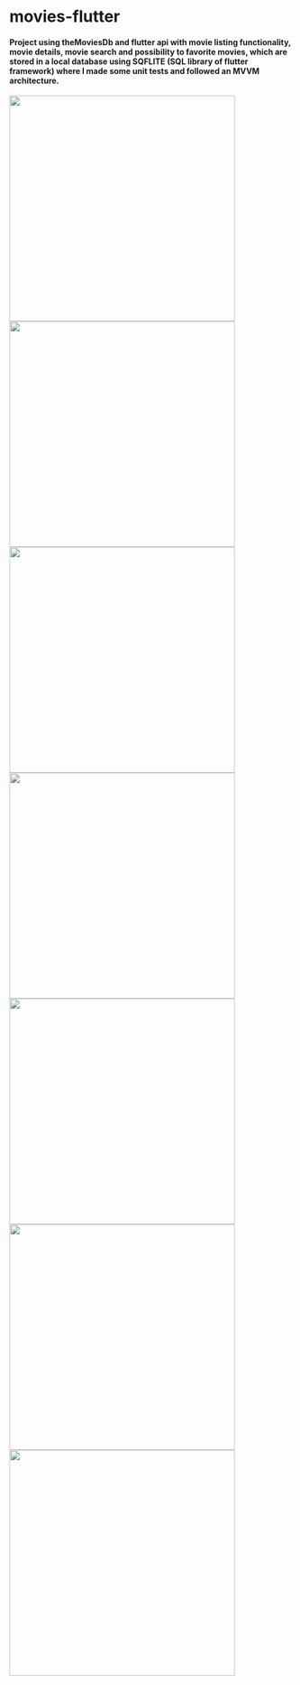 # movies-flutter

#### Project using theMoviesDb and flutter api with movie listing functionality, movie details, movie search and possibility to favorite movies, which are stored in a local database using SQFLITE (SQL library of flutter framework) where I made some unit tests and followed an MVVM architecture.

<img src= "https://user-images.githubusercontent.com/42846276/219354702-f186b608-0ab2-4500-86ba-0a186048b59b.png" height = "400"/> <img src= "https://user-images.githubusercontent.com/42846276/219354808-0d4be902-8315-47f7-9b7f-9c072e4496dd.png" height = "400"/> <img src= "https://user-images.githubusercontent.com/42846276/219354864-42dd9460-f328-4a25-8c5c-1f01809dc630.png" height = "400"/> <img src= "https://user-images.githubusercontent.com/42846276/219354924-f20a5734-b81e-4665-9ce6-e5d045292089.png" height = "400"/> <img src= "https://user-images.githubusercontent.com/42846276/219355145-ab462b0e-335d-43ff-bdd7-311b0e59c38a.png" height = "400"/> <img src= "https://user-images.githubusercontent.com/42846276/219355202-cede92ba-dac9-45f1-9a83-67216d11687a.png" height = "400"/> <img src= "https://user-images.githubusercontent.com/42846276/219356257-cf9ed0b5-6ebd-4750-83c3-46b6ae3866ed.png" height = "400"/>


